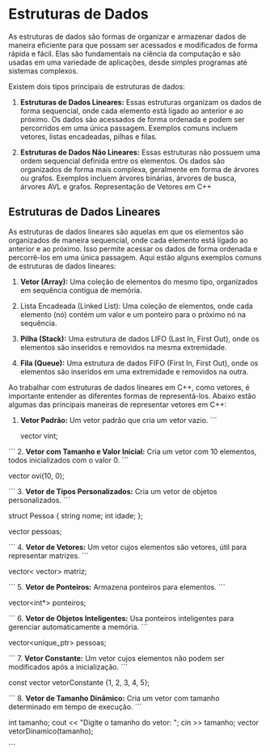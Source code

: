 # Estruturas de Dados

As estruturas de dados são formas de organizar e armazenar dados de maneira eficiente para que possam ser acessados e modificados de forma rápida e fácil. Elas são fundamentais na ciência da computação e são usadas em uma variedade de aplicações, desde simples programas até sistemas complexos.

Existem dois tipos principais de estruturas de dados:

1. **Estruturas de Dados Lineares:** Essas estruturas organizam os dados de forma sequencial, onde cada elemento está ligado ao anterior e ao próximo. Os dados são acessados de forma ordenada e podem ser percorridos em uma única passagem. Exemplos comuns incluem vetores, listas encadeadas, pilhas e filas.

2. **Estruturas de Dados Não Lineares:** Essas estruturas não possuem uma ordem sequencial definida entre os elementos. Os dados são organizados de forma mais complexa, geralmente em forma de árvores ou grafos. Exemplos incluem árvores binárias, árvores de busca, árvores AVL e grafos.
Representação de Vetores em C++

## Estruturas de Dados Lineares

As estruturas de dados lineares são aquelas em que os elementos são organizados de maneira sequencial, onde cada elemento está ligado ao anterior e ao próximo. Isso permite acessar os dados de forma ordenada e percorrê-los em uma única passagem. Aqui estão alguns exemplos comuns de estruturas de dados lineares:

1. **Vetor (Array):** Uma coleção de elementos do mesmo tipo, organizados em sequência contígua de memória.

2. Lista Encadeada (Linked List): Uma coleção de elementos, onde cada elemento (nó) contém um valor e um ponteiro para o próximo nó na sequência.

3. **Pilha (Stack):** Uma estrutura de dados LIFO (Last In, First Out), onde os elementos são inseridos e removidos na mesma extremidade.

4. **Fila (Queue):** Uma estrutura de dados FIFO (First In, First Out), onde os elementos são inseridos em uma extremidade e removidos na outra.

Ao trabalhar com estruturas de dados lineares em C++, como vetores, é importante entender as diferentes formas de representá-los. Abaixo estão algumas das principais maneiras de representar vetores em C++:

1. **Vetor Padrão:** Um vetor padrão que cria um vetor vazio.
´´´

   vector<int> vint;

´´´
2. **Vetor com Tamanho e Valor Inicial:** Cria um vetor com 10 elementos, todos inicializados com o valor 0.
´´´

   vector<int> ovi(10, 0);

´´´
3. **Vetor de Tipos Personalizados:** Cria um vetor de objetos personalizados.
´´´

   struct Pessoa {
       string nome;
       int idade;
   };

   vector<Pessoa> pessoas;

´´´
4. **Vetor de Vetores:** Um vetor cujos elementos são vetores, útil para representar matrizes.
´´´

   vector< vector<int>> matriz;

´´´
5. **Vetor de Ponteiros:** Armazena ponteiros para elementos.
´´´

   vector<int*> ponteiros;

´´´
6. **Vetor de Objetos Inteligentes:** Usa ponteiros inteligentes para gerenciar automaticamente a memória.
´´´

   vector<unique_ptr<Pessoa>> pessoas;

´´´
7. **Vetor Constante:** Um vetor cujos elementos não podem ser modificados após a inicialização.
´´´

   const vector<int> vetorConstante {1, 2, 3, 4, 5};

´´´
8. **Vetor de Tamanho Dinâmico:** Cria um vetor com tamanho determinado em tempo de execução.
´´´

   int tamanho;
   cout << "Digite o tamanho do vetor: ";
   cin >> tamanho;
   vector<int> vetorDinamico(tamanho);

´´´
